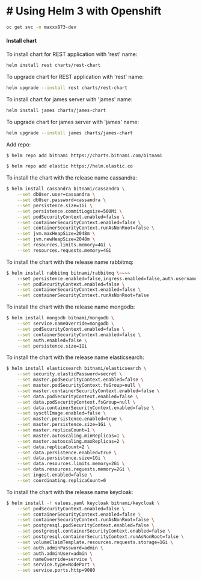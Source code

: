 # # Using Helm 3 with Openshift

```bash
oc get svc -n maxxx873-dev
```

#### Install chart

To install chart for REST application with 'rest' name:
```bash
helm install rest charts/rest-chart
```
To upgrade chart for REST application with 'rest' name:
```bash
helm upgrade --install rest charts/rest-chart
```
To install chart for james server with 'james' name:
```bash
helm install james charts/james-chart
```
To upgrade chart for james server with 'james' name:
```bash
helm upgrade --install james charts/james-chart
```

Add repo:
```bash
$ helm repo add bitnami https://charts.bitnami.com/bitnami
```
```bash
$ helm repo add elastic https://helm.elastic.co
```


To install the chart with the release name cassandra:
```bash
$ helm install cassandra bitnami/cassandra \
    --set dbUser.user=cassandra \
    --set dbUser.password=cassandra \
    --set persistence.size=1Gi \
    --set persistence.commitLogsize=500Mi \
    --set podSecurityContext.enabled=false \
    --set containerSecurityContext.enabled=false \
    --set containerSecurityContext.runAsNonRoot=false \
    --set jvm.maxHeapSize=2048m \
    --set jvm.newHeapSize=2048m \
    --set resources.limits.memory=4Gi \
    --set resources.requests.memory=4Gi
```
To install the chart with the release name rabbitmq:
```bash
$ helm install rabbitmq bitnami/rabbitmq \~~~~
    --set persistence.enabled=false,ingress.enabled=false,auth.username=guest,auth.password=guest \
    --set podSecurityContext.enabled=false \
    --set containerSecurityContext.enabled=false \
    --set containerSecurityContext.runAsNonRoot=false
```

To install the chart with the release name mongodb:
```bash
$ helm install mongodb bitnami/mongodb \
    --set service.nameOverride=mongodb \
    --set podSecurityContext.enabled=false \
    --set containerSecurityContext.enabled=false \
    --set auth.enabled=false \
    --set persistence.size=1Gi
```
To install the chart with the release name elasticsearch:
```bash
$ helm install elasticsearch bitnami/elasticsearch \
    --set security.elasticPassword=secret \
    --set master.podSecurityContext.enabled=false \
    --set master.podSecurityContext.fsGroup=null \
    --set master.containerSecurityContext.enabled=false \
    --set data.podSecurityContext.enabled=false \
    --set data.podSecurityContext.fsGroup=null \
    --set data.containerSecurityContext.enabled=false \
    --set sysctlImage.enabled=false \
    --set master.persistence.enabled=true \
    --set master.persistence.size=1Gi \
    --set master.replicaCount=1 \
    --set master.autoscaling.minReplicas=1 \
    --set master.autoscaling.maxReplicas=2 \
    --set data.replicaCount=2 \
    --set data.persistence.enabled=true \
    --set data.persistence.size=1Gi \
    --set data.resources.limits.memory=2Gi \
    --set data.resources.requests.memory=2Gi \
    --set ingest.enabled=false \
    --set coordinating.replicaCount=0
```

To install the chart with the release name keycloak:
```bash
$ helm install -f values.yaml keycloak bitnami/keycloak \
    --set podSecurityContext.enabled=false \
    --set containerSecurityContext.enabled=false \
    --set containerSecurityContext.runAsNonRoot=false \
    --set postgresql.podSecurityContext.enabled=false \
    --set postgresql.containerSecurityContext.enabled=false \
    --set postgresql.containerSecurityContext.runAsNonRoot=false \
    --set volumeClaimTemplate.resources.requests.storage=1Gi \
    --set auth.adminPassword=admin \
    --set auth.adminUser=admin \
    --set nameOverride=service \
    --set service.type=NodePort \
    --set service.ports.http=9080
```